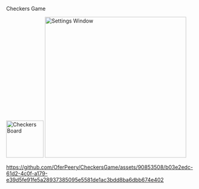 Checkers Game

<img width="100" alt="Checkers Board" src="https://github.com/OferPeery/CheckersGame/assets/90853508/ae918ce5-0498-4d38-ae97-ef0e86baaafc">

<img width="379" alt="Settings Window" src="https://github.com/OferPeery/CheckersGame/assets/90853508/6dfc478b-7f7c-487e-98b8-fda9781de162">

https://github.com/OferPeery/CheckersGame/assets/90853508/b03e2edc-61d2-4c0f-a179-e39d5fe91fe5a28937385095e5581de1ac3bdd8ba6dbb674e402